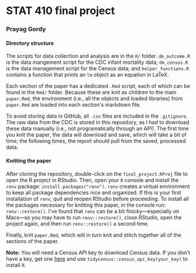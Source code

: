 # STAT 410 final project
### Prayag Gordy

#### Directory structure
The scripts for data collection and analysis are in the `R/` folder. `dm_outcome.R` is the data mangement script for the CDC infant mortality data; `dm_census.R` is the data management script for the Census data; and `helper_functions.R` contains a function that prints an `lm` object as an equation in LaTeX.

Each section of the paper has a dedicated `.Rmd` script, each of which can be found in the `Rmd/` folder. Because these are knit as children to the main `paper.Rmd`, the environment (i.e., all the objects and loaded libraries) from `paper.Rmd` are loaded into each section's markdown file.

To avoid storing data in GitHub, all `.csv` files are included in the `.gitignore`. The raw data from the CDC is stored in this repository, as I had to download these data manually (i.e., not programatically through an API). The first time you knit the paper, the data will download and save, which will take a bit of time; the following times, the report should pull from the saved, processed data.

#### Knitting the paper
After cloning the repository, double-click on the `final_project.RProj` file to open the R project in RStudio. Then, open your `R` console and install the `renv` package: `install.packages("renv")`. `renv` creates a virtual environment to keep all package dependencies nice and organized. If this is your first installation of `renv`, quit and reopen RStudio before proceeding. To install all the packages necessary for knitting this paper, in the console run: `renv::restore()`. I've found that `renv` can be a bit finicky—especially on Macs—so you may have to run `renv::restore()`, close RStudio, open the project again, and then run `renv::restore()` a second time.

Finally, knit `paper.Rmd`, which will in turn knit and stitch together all of the sections of the paper.

**Note:** You will need a Census API key to download Census data. If you don't have a key, get one [here](https://api.census.gov/data/key_signup.html) and use `tidycensus::census_api_key(your_key)` to install it.
